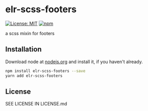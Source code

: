 # elr-scss-footers

[![License: MIT](https://img.shields.io/badge/License-MIT-yellow.svg)](https://opensource.org/licenses/MIT)
[![npm](https://img.shields.io/npm/dm/elr-scss-footers.svg?style=flat)](https://npmjs.com/package/elr-scss-footers)

a scss mixin for footers

## Installation

Download node at [nodejs.org](http://nodejs.org) and install it, if you haven't already.

```sh
npm install elr-scss-footers --save
yarn add elr-scss-footers
```

## License

SEE LICENSE IN LICENSE.md
